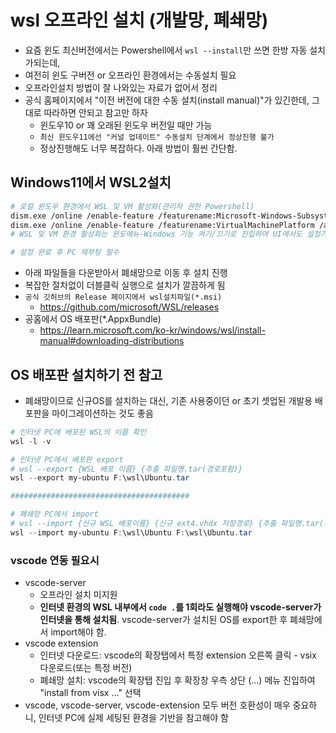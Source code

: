 # wsl 오프라인 설치 (개발망, 폐쇄망)

- 요즘 윈도 최신버전에서는 Powershell에서 `wsl --install`만 쓰면 한방 자동 설치가되는데,
- 여전히 윈도 구버전 or 오프라인 환경에서는 수동설치 필요
- 오프라인설치 방법이 잘 나와있는 자료가 없어서 정리
- 공식 홈페이지에서 "이전 버전에 대한 수동 설치(install manual)"가 있긴한데, 그대로 따라하면 안되고 참고만 하자
  - 윈도우10 or 꽤 오래된 윈도우 버전일 때만 가능
  - `최신 윈도우11에선 "커널 업데이트" 수동설치 단계에서 정상진행 불가`
  - 정상진행해도 너무 복잡하다. 아래 방법이 훨씬 간단함.

## Windows11에서 WSL2설치

```sh
# 로컬 윈도우 환경에서 WSL 및 VM 활성화(관리자 권한 Powershell)
dism.exe /online /enable-feature /featurename:Microsoft-Windows-Subsystem-Linux /all /norestart
dism.exe /online /enable-feature /featurename:VirtualMachinePlatform /all /norestart
# WSL 및 VM 환경 활성화는 윈도메뉴-Windows 기능 켜기/끄기로 진입하여 UI에서도 설정가능하다.(VM만 활성화돼있어도 WSL2설치 및 사용엔 문제없음)

# 설정 완료 후 PC 재부팅 필수
```

- 아래 파일들을 다운받아서 폐쇄망으로 이동 후 설치 진행
- 복잡한 절차없이 더블클릭 실행으로 설치가 깔끔하게 됨
- `공식 깃허브의 Release 페이지에서 wsl설치파일(*.msi)`
  - https://github.com/microsoft/WSL/releases
- 공홈에서 OS 배포판(*.AppxBundle)
  - https://learn.microsoft.com/ko-kr/windows/wsl/install-manual#downloading-distributions

## OS 배포판 설치하기 전 참고
- 폐쇄망이므로 신규OS를 설치하는 대신, 기존 사용중이던 or 초기 셋업된 개발용 배포판을 마이그레이션하는 것도 좋음

```powershell
# 인터넷 PC에 배포된 WSL의 이름 확인
wsl -l -v

# 인터넷 PC에서 배포판 export
# wsl --export {WSL 배포 이름} {추출 파일명.tar(경로포함)}
wsl --export my-ubuntu F:\wsl\Ubuntu.tar

########################################

# 폐쇄망 PC에서 import
# wsl --import {신규 WSL 배포이름} {신규 ext4.vhdx 저장경로} {추출 파일명.tar(경로포함)}
wsl --import my-ubuntu F:\wsl\Ubuntu F:\wsl\Ubuntu.tar
```

### vscode 연동 필요시

- vscode-server
  - 오프라인 설치 미지원
  - **인터넷 환경의 WSL 내부에서 `code .`를 1회라도 실행해야 vscode-server가 인터넷을 통해 설치됨**. vscode-server가 설치된 OS를 export한 후 폐쇄망에서 import해야 함.
- vscode extension
  - 인터넷 다운로드: vscode의 확장탭에서 특정 extension 오른쪽 클릭 - vsix 다운로드(또는 특정 버전)
  - 폐쇄망 설치: vscode의 확장탭 진입 후 확장창 우측 상단 (...) 메뉴 진입하여 "install from visx ..." 선택
- vscode, vscode-server, vscode-extension 모두 버전 호환성이 매우 중요하니, 인터넷 PC에 실제 세팅된 환경을 기반을 참고해야 함
